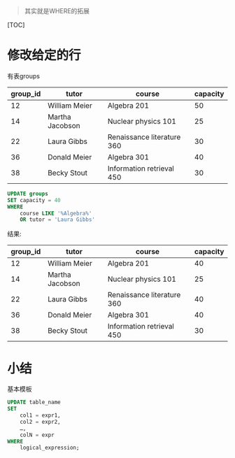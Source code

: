 > 其实就是WHERE的拓展

[TOC]

# 修改给定的行

有表groups

| group_id | tutor           | course                     | capacity |
| -------- | --------------- | -------------------------- | -------- |
| 12       | William Meier   | Algebra 201                | 50       |
| 14       | Martha Jacobson | Nuclear physics 101        | 25       |
| 22       | Laura Gibbs     | Renaissance literature 360 | 30       |
| 36       | Donald Meier    | Algebra 301                | 40       |
| 38       | Becky Stout     | Information retrieval 450  | 30       |

```sql
UPDATE groups 
SET capacity = 40 
WHERE 
    course LIKE '%Algebra%'
    OR tutor = 'Laura Gibbs'
```

结果:

| group_id | tutor           | course                     | capacity |
| -------- | --------------- | -------------------------- | -------- |
| 12       | William Meier   | Algebra 201                | 40       |
| 14       | Martha Jacobson | Nuclear physics 101        | 25       |
| 22       | Laura Gibbs     | Renaissance literature 360 | 40       |
| 36       | Donald Meier    | Algebra 301                | 40       |
| 38       | Becky Stout     | Information retrieval 450  | 30       |

# 小结

基本模板

```sql
UPDATE table_name 
SET 
    col1 = expr1, 
    col2 = expr2, 
    …, 
    colN = expr 
WHERE 
    logical_expression;
```
